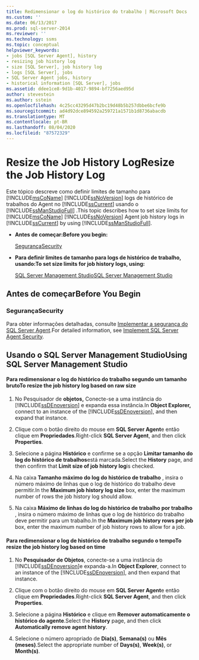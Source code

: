 ```yaml
---
title: Redimensionar o log do histórico do trabalho | Microsoft Docs
ms.custom: ''
ms.date: 06/13/2017
ms.prod: sql-server-2014
ms.reviewer: ''
ms.technology: ssms
ms.topic: conceptual
helpviewer_keywords:
- jobs [SQL Server Agent], history
- resizing job history log
- size [SQL Server], job history log
- logs [SQL Server], jobs
- SQL Server Agent jobs, history
- historical information [SQL Server], jobs
ms.assetid: ddee1ce8-9d1b-4017-9894-bf7256aed95d
author: stevestein
ms.author: sstein
ms.openlocfilehash: 4c25cc43295d47b2bc19d48b5b257dbbe6bcfe9b
ms.sourcegitcommit: ad4d92dce894592a259721a1571b1d8736abacdb
ms.translationtype: MT
ms.contentlocale: pt-BR
ms.lasthandoff: 08/04/2020
ms.locfileid: "87572329"
---
```

# <a name="resize-the-job-history-log"></a><span data-ttu-id="7875f-102">Resize the Job History Log</span><span class="sxs-lookup"><span data-stu-id="7875f-102">Resize the Job History Log</span></span>
  <span data-ttu-id="7875f-103">Este tópico descreve como definir limites de tamanho para [!INCLUDE[msCoName](../../includes/msconame-md.md)] [!INCLUDE[ssNoVersion](../../includes/ssnoversion-md.md)] logs de histórico de trabalhos do Agent no [!INCLUDE[ssCurrent](../../includes/sscurrent-md.md)] usando o [!INCLUDE[ssManStudioFull](../../includes/ssmanstudiofull-md.md)] .</span><span class="sxs-lookup"><span data-stu-id="7875f-103">This topic describes how to set size limits for [!INCLUDE[msCoName](../../includes/msconame-md.md)] [!INCLUDE[ssNoVersion](../../includes/ssnoversion-md.md)] Agent job history logs in [!INCLUDE[ssCurrent](../../includes/sscurrent-md.md)] by using [!INCLUDE[ssManStudioFull](../../includes/ssmanstudiofull-md.md)].</span></span>  
  
-   <span data-ttu-id="7875f-104">**Antes de começar:**</span><span class="sxs-lookup"><span data-stu-id="7875f-104">**Before you begin:**</span></span>  
  
     [<span data-ttu-id="7875f-105">Segurança</span><span class="sxs-lookup"><span data-stu-id="7875f-105">Security</span></span>](#Security)  
  
-   <span data-ttu-id="7875f-106">**Para definir limites de tamanho para logs de histórico de trabalho, usando:**</span><span class="sxs-lookup"><span data-stu-id="7875f-106">**To set size limits for job history logs, using:**</span></span>  
  
     [<span data-ttu-id="7875f-107">SQL Server Management Studio</span><span class="sxs-lookup"><span data-stu-id="7875f-107">SQL Server Management Studio</span></span>](#SSMS)  
  
##  <a name="before-you-begin"></a><a name="BeforeYouBegin"></a> <span data-ttu-id="7875f-108">Antes de começar</span><span class="sxs-lookup"><span data-stu-id="7875f-108">Before You Begin</span></span>  
  
###  <a name="security"></a><a name="Security"></a> <span data-ttu-id="7875f-109">Segurança</span><span class="sxs-lookup"><span data-stu-id="7875f-109">Security</span></span>  
 <span data-ttu-id="7875f-110">Para obter informações detalhadas, consulte [Implementar a segurança do SQL Server Agent](implement-sql-server-agent-security.md).</span><span class="sxs-lookup"><span data-stu-id="7875f-110">For detailed information, see [Implement SQL Server Agent Security](implement-sql-server-agent-security.md).</span></span>  
  
##  <a name="using-sql-server-management-studio"></a><a name="SSMS"></a> <span data-ttu-id="7875f-111">Usando o SQL Server Management Studio</span><span class="sxs-lookup"><span data-stu-id="7875f-111">Using SQL Server Management Studio</span></span>  
  
#### <a name="to-resize-the-job-history-log-based-on-raw-size"></a><span data-ttu-id="7875f-112">Para redimensionar o log do histórico do trabalho segundo um tamanho bruto</span><span class="sxs-lookup"><span data-stu-id="7875f-112">To resize the job history log based on raw size</span></span>  
  
1.  <span data-ttu-id="7875f-113">No Pesquisador de **objetos,** Conecte-se a uma instância do [!INCLUDE[ssDEnoversion](../../includes/ssdenoversion-md.md)] e expanda essa instância.</span><span class="sxs-lookup"><span data-stu-id="7875f-113">In **Object Explorer,** connect to an instance of the [!INCLUDE[ssDEnoversion](../../includes/ssdenoversion-md.md)], and then expand that instance.</span></span>  
  
2.  <span data-ttu-id="7875f-114">Clique com o botão direito do mouse em **SQL Server Agent**e então clique em **Propriedades**.</span><span class="sxs-lookup"><span data-stu-id="7875f-114">Right-click **SQL Server Agent**, and then click **Properties**.</span></span>  
  
3.  <span data-ttu-id="7875f-115">Selecione a página **Histórico** e confirme se a opção **Limitar tamanho do log do histórico de trabalhos**está marcada.</span><span class="sxs-lookup"><span data-stu-id="7875f-115">Select the **History** page, and then confirm that **Limit size of job history log**is checked.</span></span>  
  
4.  <span data-ttu-id="7875f-116">Na caixa **Tamanho máximo do log do histórico de trabalho** , insira o número máximo de linhas que o log de histórico do trabalho deve permitir.</span><span class="sxs-lookup"><span data-stu-id="7875f-116">In the **Maximum job history log size** box, enter the maximum number of rows the job history log should allow.</span></span>  
  
5.  <span data-ttu-id="7875f-117">Na caixa **Máximo de linhas do log do histórico de trabalho por trabalho** , insira o número máximo de linhas que o log de histórico do trabalho deve permitir para um trabalho.</span><span class="sxs-lookup"><span data-stu-id="7875f-117">In the **Maximum job history rows per job** box, enter the maximum number of job history rows to allow for a job.</span></span>  
  
#### <a name="to-resize-the-job-history-log-based-on-time"></a><span data-ttu-id="7875f-118">Para redimensionar o log de histórico de trabalho segundo o tempo</span><span class="sxs-lookup"><span data-stu-id="7875f-118">To resize the job history log based on time</span></span>  
  
1.  <span data-ttu-id="7875f-119">No **Pesquisador de Objetos**, conecte-se a uma instância do [!INCLUDE[ssDEnoversion](../../includes/ssdenoversion-md.md)]e expanda-a.</span><span class="sxs-lookup"><span data-stu-id="7875f-119">In **Object Explorer**, connect to an instance of the [!INCLUDE[ssDEnoversion](../../includes/ssdenoversion-md.md)], and then expand that instance.</span></span>  
  
2.  <span data-ttu-id="7875f-120">Clique com o botão direito do mouse em **SQL Server Agent**e então clique em **Propriedades**.</span><span class="sxs-lookup"><span data-stu-id="7875f-120">Right-click **SQL Server Agent**, and then click **Properties**.</span></span>  
  
3.  <span data-ttu-id="7875f-121">Selecione a página **Histórico** e clique em **Remover automaticamente o histórico do agente**.</span><span class="sxs-lookup"><span data-stu-id="7875f-121">Select the **History** page, and then click **Automatically remove agent history**.</span></span>  
  
4.  <span data-ttu-id="7875f-122">Selecione o número apropriado de **Dia(s)**, **Semana(s)** ou **Mês (meses)**.</span><span class="sxs-lookup"><span data-stu-id="7875f-122">Select the appropriate number of **Days(s)**, **Week(s)**, or **Month(s)**.</span></span>  
  
  
